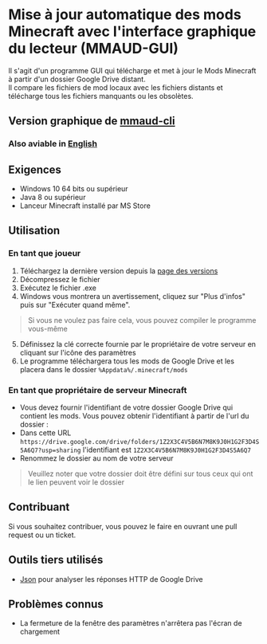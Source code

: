 # Mise à jour automatique des mods Minecraft avec l'interface graphique du lecteur (MMAUD-GUI)
Il s'agit d'un programme GUI qui télécharge et met à jour le
Mods Minecraft à partir d'un dossier Google Drive distant.<br>
Il compare les fichiers de mod locaux avec les fichiers distants et télécharge tous les fichiers manquants ou
les obsolètes.

## Version graphique de [mmaud-cli](https://github.com/lo-opix/mmaud/)
<h>

### Also aviable in [English](README.md)

<h>


## Exigences
- Windows 10 64 bits ou supérieur
- Java 8 ou supérieur
- Lanceur Minecraft installé par MS Store

## Utilisation
### En tant que joueur

1. Téléchargez la dernière version depuis la [page des versions](https://github.com/lo-opix/mmaud-gui/releases/)
2. Décompressez le fichier
3. Exécutez le fichier .exe
4. Windows vous montrera un avertissement, cliquez sur "Plus d'infos" puis sur "Exécuter quand même".
> Si vous ne voulez pas faire cela, vous pouvez compiler le programme vous-même
5. Définissez la clé correcte fournie par le propriétaire de votre serveur en cliquant sur l'icône des paramètres
4. Le programme téléchargera tous les mods de Google Drive et les placera dans le dossier `%Appdata%/.minecraft/mods`
<h>

### En tant que propriétaire de serveur Minecraft

  * Vous devez fournir l'identifiant de votre dossier Google Drive qui contient les mods.
Vous pouvez obtenir l'identifiant à partir de l'url du dossier :
  * Dans cette URL `https://drive.google.com/drive/folders/1Z2X3C4V5B6N7M8K9J0H1G2F3D4S5A6Q7?usp=sharing` l'identifiant est `1Z2X3C4V5B6N7M8K9J0H1G2F3D4S5A6Q7`
  * Renommez le dossier au nom de votre serveur
>Veuillez noter que votre dossier doit être défini sur tous ceux qui ont le lien peuvent voir le dossier

## Contribuant

Si vous souhaitez contribuer, vous pouvez le faire en ouvrant une pull request ou un ticket.

## Outils tiers utilisés
- [Json](https://github.com/nlohmann/json) pour analyser les réponses HTTP de Google Drive

## Problèmes connus
- La fermeture de la fenêtre des paramètres n'arrêtera pas l'écran de chargement
